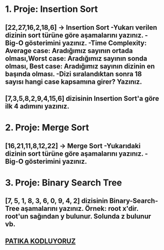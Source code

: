 # 1. Proje: Insertion Sort
## [22,27,16,2,18,6] -> Insertion Sort -Yukarı verilen dizinin sort türüne göre aşamalarını yazınız. -Big-O gösterimini yazınız. -Time Complexity: Average case: Aradığımız sayının ortada olması,Worst case: Aradığımız sayının sonda olması, Best case: Aradığımız sayının dizinin en başında olması. -Dizi sıralandıktan sonra 18 sayısı hangi case kapsamına girer? Yazınız.

## [7,3,5,8,2,9,4,15,6] dizisinin Insertion Sort'a göre ilk 4 adımını yazınız.

# 2. Proje: Merge Sort
## [16,21,11,8,12,22] -> Merge Sort -Yukarıdaki dizinin sort türüne göre aşamalarını yazınız. -Big-O gösterimini yazınız.

# 3. Proje: Binary Search Tree
## [7, 5, 1, 8, 3, 6, 0, 9, 4, 2] dizisinin Binary-Search-Tree aşamalarını yazınız. Örnek: root x'dir. root'un sağından y bulunur. Solunda z bulunur vb.

## [PATIKA KODLUYORUZ](https://www.patika.dev)
